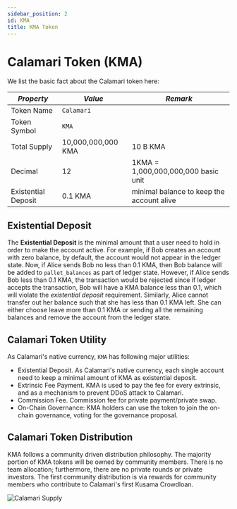 ```yaml
---
sidebar_position: 2
id: KMA
title: KMA Token
---
```


# Calamari Token (KMA)

We list the basic fact about the Calamari token here:

| *Property*           |  *Value*             |  *Remark*                                    |
|----------------------|----------------------|----------------------------------------------|
| Token Name           | `Calamari`           |                                              |
| Token Symbol         | `KMA`                |                                              |
| Total Supply         | 10,000,000,000 KMA   |    10 B KMA                                   |
| Decimal              | 12                   |  1KMA = 1,000,000,000,000 basic unit          |
| Existential Deposit  | 0.1 KMA              |  minimal balance to keep the account alive   |

## Existential Deposit

The **Existential Deposit** is the minimal amount that a user need to hold in order to make the account active. For example, if Bob creates an account with zero balance, by default, the account would not appear in the ledger state. Now, if Alice sends Bob no less than 0.1 KMA, then Bob balance will be added to `pallet_balances` as part of ledger state. However, if Alice sends Bob less than 0.1 KMA, the transaction would be rejected since if ledger accepts the transaction, Bob will have a KMA balance less than 0.1, which will violate the *existential deposit* requirement. Similarly, Alice cannot transfer out her balance such that she has less than 0.1 KMA left. She can either choose leave more than 0.1 KMA or sending all the remaining balances and remove the account from the ledger state. 

## Calamari Token Utility

As Calamari's native currency, `KMA` has following major utilities:
- Existential Deposit. As Calamari's native currency, each single account need to keep a minimal amount of KMA as existential deposit.
- Extrinsic Fee Payment. KMA is used to pay the fee for every extrinsic, and as a mechanism to prevent DDoS attack to Calamari.
- Commission Fee. Commission fee for private payment/private swap.
- On-Chain Governance: KMA holders can use the token to join the on-chain governance, voting for the governance proposal.  


## Calamari Token Distribution

KMA follows a community driven distribution philosophy. The majority portion of KMA tokens will be owned by community members.
There is no team allocation; furthermore, there are no private rounds or private investors. The first community distribution is
via rewards for community members who contribute to Calamari's first Kusama Crowdloan.

![Calamari Supply](/img/calamari-supply.png)